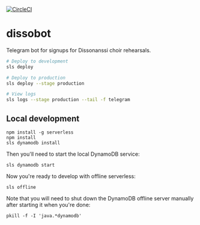 [![CircleCI](https://circleci.com/gh/valscion/dissobot.svg?style=svg)](https://circleci.com/gh/valscion/dissobot)

# dissobot

Telegram bot for signups for Dissonanssi choir rehearsals.

```bash
# Deploy to development
sls deploy

# Deploy to production
sls deploy --stage production
```

```bash
# View logs
sls logs --stage production --tail -f telegram
```

## Local development

```
npm install -g serverless
npm install
sls dynamodb install
```

Then you'll need to start the local DynamoDB service:

```
sls dynamodb start
```

Now you're ready to develop with offline serverless:

```
sls offline
```

Note that you will need to shut down the DynamoDB offline server manually after starting it when you're done:

```
pkill -f -I 'java.*dynamodb'
```
